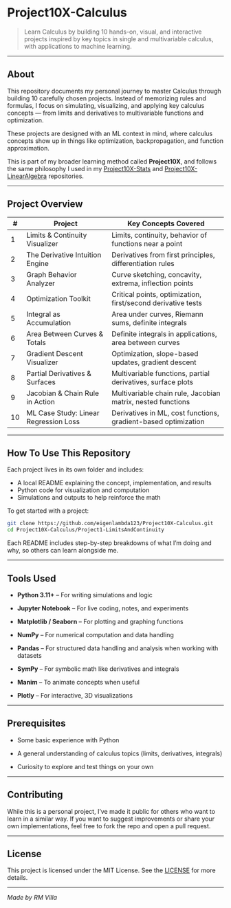 # Project10X-Calculus

> Learn Calculus by building 10 hands-on, visual, and interactive projects inspired by key topics in single and multivariable calculus, with applications to machine learning.

---

## About

This repository documents my personal journey to master Calculus through building 10 carefully chosen projects. Instead of memorizing rules and formulas, I focus on simulating, visualizing, and applying key calculus concepts — from limits and derivatives to multivariable functions and optimization.

These projects are designed with an ML context in mind, where calculus concepts show up in things like optimization, backpropagation, and function approximation.

This is part of my broader learning method called **Project10X**, and follows the same philosophy I used in my [Project10X-Stats](https://github.com/eigenlambda123/Project10X-Stats.git) and [Project10X-LinearAlgebra](https://github.com/eigenlambda123/Project10X-Linear-Algebra.git) repositories.

---


## Project Overview

| #  | Project                                 | Key Concepts Covered                                                  |
|----|-----------------------------------------|------------------------------------------------------------------------|
| 1  | Limits & Continuity Visualizer          | Limits, continuity, behavior of functions near a point                |
| 2  | The Derivative Intuition Engine         | Derivatives from first principles, differentiation rules              |
| 3  | Graph Behavior Analyzer                 | Curve sketching, concavity, extrema, inflection points                |
| 4  | Optimization Toolkit                    | Critical points, optimization, first/second derivative tests          |
| 5  | Integral as Accumulation                | Area under curves, Riemann sums, definite integrals                   |
| 6  | Area Between Curves & Totals            | Definite integrals in applications, area between curves               |
| 7  | Gradient Descent Visualizer             | Optimization, slope-based updates, gradient descent                   |
| 8  | Partial Derivatives & Surfaces          | Multivariable functions, partial derivatives, surface plots           |
| 9  | Jacobian & Chain Rule in Action         | Multivariable chain rule, Jacobian matrix, nested functions           |
| 10 | ML Case Study: Linear Regression Loss   | Derivatives in ML, cost functions, gradient-based optimization        |


---

## How To Use This Repository

Each project lives in its own folder and includes:

- A local README explaining the concept, implementation, and results  
- Python code for visualization and computation  
- Simulations and outputs to help reinforce the math  

To get started with a project:

```bash
git clone https://github.com/eigenlambda123/Project10X-Calculus.git
cd Project10X-Calculus/Project1-LimitsAndContinuity
````

Each README includes step-by-step breakdowns of what I’m doing and why, so others can learn alongside me.

---

## Tools Used

- **Python 3.11+** – For writing simulations and logic

- **Jupyter Notebook** – For live coding, notes, and experiments

- **Matplotlib / Seaborn** – For plotting and graphing functions

- **NumPy** – For numerical computation and data handling

- **Pandas** – For structured data handling and analysis when working with datasets

- **SymPy** – For symbolic math like derivatives and integrals

- **Manim** – To animate concepts when useful

- **Plotly** – For interactive, 3D visualizations



---

## Prerequisites

- Some basic experience with Python
    
- A general understanding of calculus topics (limits, derivatives, integrals)
    
- Curiosity to explore and test things on your own
    

---

## Contributing

While this is a personal project, I’ve made it public for others who want to learn in a similar way. If you want to suggest improvements or share your own implementations, feel free to fork the repo and open a pull request.

---

## License

This project is licensed under the MIT License. See the [LICENSE](https://mit-license.org) for more details.

---

_Made by RM Villa_

